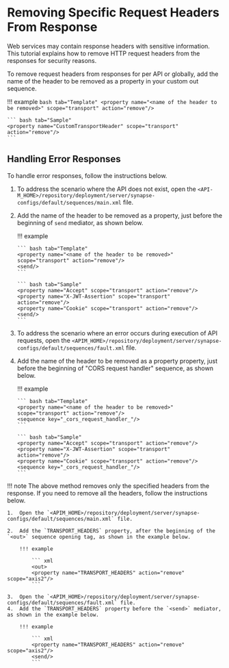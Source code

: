 # Removing Specific Request Headers From Response

Web services may contain response headers with sensitive information. This tutorial explains how to remove HTTP request headers from the responses for security reasons.

To remove request headers from responses for per API or globally, add the name of the header to be removed as a property in your custom out sequence.
  
!!! example
    ``` bash tab="Template"
    <property name="<name of the header to be removed>" scope="transport" action="remove"/>
    ```

    ``` bash tab="Sample"
    <property name="CustomTransportHeader" scope="transport" action="remove"/>
    ```
## Handling Error Responses

To handle error responses, follow the instructions below. 

1.  To address the scenario where the API does not exist, open the `<API-M_HOME>/repository/deployment/server/synapse-configs/default/sequences/main.xml` file.
3.  Add the name of the header to be removed as a property, just before the beginning of `send` mediator, as shown below.
    
    !!! example

        ``` bash tab="Template"
        <property name="<name of the header to be removed>" scope="transport" action="remove"/>
        <send/>
        ```

        ``` bash tab="Sample"
        <property name="Accept" scope="transport" action="remove"/>
        <property name="X-JWT-Assertion" scope="transport" action="remove"/>
        <property name="Cookie" scope="transport" action="remove"/> 
        <send/>
        ```

4.  To address the scenario where an error occurs during execution of API requests, open the `<APIM_HOME>/repository/deployment/server/synapse-configs/default/sequences/fault.xml` file.
5.  Add the name of the header to be removed as a property property, just before the beginning of "CORS request handler" sequence, as shown below.

    !!! example

        ``` bash tab="Template"
        <property name="<name of the header to be removed>" scope="transport" action="remove"/>
        <sequence key="_cors_request_handler_"/>
        ```

        ``` bash tab="Sample"
        <property name="Accept" scope="transport" action="remove"/>
        <property name="X-JWT-Assertion" scope="transport" action="remove"/>
        <property name="Cookie" scope="transport" action="remove"/>
        <sequence key="_cors_request_handler_"/>
        ```
          

!!! note
    The above method removes only the specified headers from the response. If you need to remove all the headers, follow the instructions below.

    1.  Open the `<APIM_HOME>/repository/deployment/server/synapse-configs/default/sequences/main.xml` file.

    2.  Add the `TRANSPORT_HEADERS` property, after the beginning of the `<out>` sequence opening tag, as shown in the example below.

        !!! example

            ``` xml
            <out>
            <property name="TRANSPORT_HEADERS" action="remove" scope="axis2"/>
            ```

    3.  Open the `<APIM_HOME>/repository/deployment/server/synapse-configs/default/sequences/fault.xml` file.
    4.  Add the `TRANSPORT_HEADERS` property before the `<send>` mediator, as shown in the example below.

        !!! example

            ``` xml
            <property name="TRANSPORT_HEADERS" action="remove" scope="axis2"/>
            <send/>
            ```


